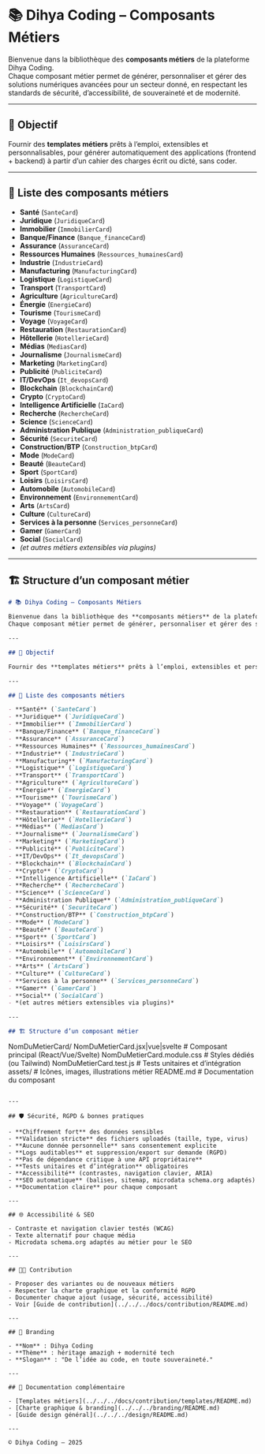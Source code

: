 # 📚 Dihya Coding – Composants Métiers

Bienvenue dans la bibliothèque des **composants métiers** de la plateforme Dihya Coding.  
Chaque composant métier permet de générer, personnaliser et gérer des solutions numériques avancées pour un secteur donné, en respectant les standards de sécurité, d’accessibilité, de souveraineté et de modernité.

---

## 🚀 Objectif

Fournir des **templates métiers** prêts à l’emploi, extensibles et personnalisables, pour générer automatiquement des applications (frontend + backend) à partir d’un cahier des charges écrit ou dicté, sans coder.

---

## 🧩 Liste des composants métiers

- **Santé** (`SanteCard`)
- **Juridique** (`JuridiqueCard`)
- **Immobilier** (`ImmobilierCard`)
- **Banque/Finance** (`Banque_financeCard`)
- **Assurance** (`AssuranceCard`)
- **Ressources Humaines** (`Ressources_humainesCard`)
- **Industrie** (`IndustrieCard`)
- **Manufacturing** (`ManufacturingCard`)
- **Logistique** (`LogistiqueCard`)
- **Transport** (`TransportCard`)
- **Agriculture** (`AgricultureCard`)
- **Énergie** (`EnergieCard`)
- **Tourisme** (`TourismeCard`)
- **Voyage** (`VoyageCard`)
- **Restauration** (`RestaurationCard`)
- **Hôtellerie** (`HotellerieCard`)
- **Médias** (`MediasCard`)
- **Journalisme** (`JournalismeCard`)
- **Marketing** (`MarketingCard`)
- **Publicité** (`PubliciteCard`)
- **IT/DevOps** (`It_devopsCard`)
- **Blockchain** (`BlockchainCard`)
- **Crypto** (`CryptoCard`)
- **Intelligence Artificielle** (`IaCard`)
- **Recherche** (`RechercheCard`)
- **Science** (`ScienceCard`)
- **Administration Publique** (`Administration_publiqueCard`)
- **Sécurité** (`SecuriteCard`)
- **Construction/BTP** (`Construction_btpCard`)
- **Mode** (`ModeCard`)
- **Beauté** (`BeauteCard`)
- **Sport** (`SportCard`)
- **Loisirs** (`LoisirsCard`)
- **Automobile** (`AutomobileCard`)
- **Environnement** (`EnvironnementCard`)
- **Arts** (`ArtsCard`)
- **Culture** (`CultureCard`)
- **Services à la personne** (`Services_personneCard`)
- **Gamer** (`GamerCard`)
- **Social** (`SocialCard`)
- *(et autres métiers extensibles via plugins)*

---

## 🏗️ Structure d’un composant métier
```markdown
# 📚 Dihya Coding – Composants Métiers

Bienvenue dans la bibliothèque des **composants métiers** de la plateforme Dihya Coding.  
Chaque composant métier permet de générer, personnaliser et gérer des solutions numériques avancées pour un secteur donné, en respectant les standards de sécurité, d’accessibilité, de souveraineté et de modernité.

---

## 🚀 Objectif

Fournir des **templates métiers** prêts à l’emploi, extensibles et personnalisables, pour générer automatiquement des applications (frontend + backend) à partir d’un cahier des charges écrit ou dicté, sans coder.

---

## 🧩 Liste des composants métiers

- **Santé** (`SanteCard`)
- **Juridique** (`JuridiqueCard`)
- **Immobilier** (`ImmobilierCard`)
- **Banque/Finance** (`Banque_financeCard`)
- **Assurance** (`AssuranceCard`)
- **Ressources Humaines** (`Ressources_humainesCard`)
- **Industrie** (`IndustrieCard`)
- **Manufacturing** (`ManufacturingCard`)
- **Logistique** (`LogistiqueCard`)
- **Transport** (`TransportCard`)
- **Agriculture** (`AgricultureCard`)
- **Énergie** (`EnergieCard`)
- **Tourisme** (`TourismeCard`)
- **Voyage** (`VoyageCard`)
- **Restauration** (`RestaurationCard`)
- **Hôtellerie** (`HotellerieCard`)
- **Médias** (`MediasCard`)
- **Journalisme** (`JournalismeCard`)
- **Marketing** (`MarketingCard`)
- **Publicité** (`PubliciteCard`)
- **IT/DevOps** (`It_devopsCard`)
- **Blockchain** (`BlockchainCard`)
- **Crypto** (`CryptoCard`)
- **Intelligence Artificielle** (`IaCard`)
- **Recherche** (`RechercheCard`)
- **Science** (`ScienceCard`)
- **Administration Publique** (`Administration_publiqueCard`)
- **Sécurité** (`SecuriteCard`)
- **Construction/BTP** (`Construction_btpCard`)
- **Mode** (`ModeCard`)
- **Beauté** (`BeauteCard`)
- **Sport** (`SportCard`)
- **Loisirs** (`LoisirsCard`)
- **Automobile** (`AutomobileCard`)
- **Environnement** (`EnvironnementCard`)
- **Arts** (`ArtsCard`)
- **Culture** (`CultureCard`)
- **Services à la personne** (`Services_personneCard`)
- **Gamer** (`GamerCard`)
- **Social** (`SocialCard`)
- *(et autres métiers extensibles via plugins)*

---

## 🏗️ Structure d’un composant métier

```
NomDuMetierCard/
  NomDuMetierCard.jsx|vue|svelte   # Composant principal (React/Vue/Svelte)
  NomDuMetierCard.module.css       # Styles dédiés (ou Tailwind)
  NomDuMetierCard.test.js          # Tests unitaires et d’intégration
  assets/                          # Icônes, images, illustrations métier
  README.md                        # Documentation du composant
```

---

## 🛡️ Sécurité, RGPD & bonnes pratiques

- **Chiffrement fort** des données sensibles
- **Validation stricte** des fichiers uploadés (taille, type, virus)
- **Aucune donnée personnelle** sans consentement explicite
- **Logs auditables** et suppression/export sur demande (RGPD)
- **Pas de dépendance critique à une API propriétaire**
- **Tests unitaires et d’intégration** obligatoires
- **Accessibilité** (contrastes, navigation clavier, ARIA)
- **SEO automatique** (balises, sitemap, microdata schema.org adaptés)
- **Documentation claire** pour chaque composant

---

## 🌐 Accessibilité & SEO

- Contraste et navigation clavier testés (WCAG)
- Texte alternatif pour chaque média
- Microdata schema.org adaptés au métier pour le SEO

---

## 🧑‍💻 Contribution

- Proposer des variantes ou de nouveaux métiers
- Respecter la charte graphique et la conformité RGPD
- Documenter chaque ajout (usage, sécurité, accessibilité)
- Voir [Guide de contribution](../../../docs/contribution/README.md)

---

## 🎨 Branding

- **Nom** : Dihya Coding
- **Thème** : héritage amazigh + modernité tech
- **Slogan** : "De l’idée au code, en toute souveraineté."

---

## 📄 Documentation complémentaire

- [Templates métiers](../../../docs/contribution/templates/README.md)
- [Charte graphique & branding](../../../branding/README.md)
- [Guide design général](../../../design/README.md)

---

© Dihya Coding – 2025
```